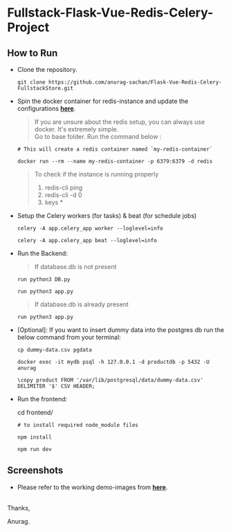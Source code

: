 # Fullstack-Flask-Vue-Redis-Celery-Project

## How to Run

- Clone the repository.
  
  ```shell
  git clone https://github.com/anurag-sachan/Flask-Vue-Redis-Celery-FullstackStore.git
  ```

- Spin the docker container for redis-instance and update the configurations [**here**](app.py).
  
    > If you are unsure about the redis setup, you can always use docker. It's extremely simple. <br/>
    > Go to base folder. Run the command below :

    ```shell
    # This will create a redis container named `my-redis-container`
    
    docker run --rm --name my-redis-container -p 6379:6379 -d redis
    ```

    > To check if the instance is running properly
    > 1. redis-cli ping
    > 2. redis-cli -d 0
    > 3. keys *

- Setup the Celery workers (for tasks) & beat (for schedule jobs)
  ```shell
  celery -A app.celery_app worker --loglevel=info
  ```

  ```shell
  celery -A app.celery_app beat --loglevel=info
  ```
    
- Run the Backend:
  > If database.db is not present

  ```shell
  run python3 DB.py
  ```
  ```shell
  run python3 app.py
  ```
  
  > If database.db is already present
  ```shell
  run python3 app.py
  ```

- [Optional]: If you want to insert dummy data into the postgres db run the below command from your terminal:

  ```shell
  cp dummy-data.csv pgdata
  ```
  ```shell
  docker exec -it mydb psql -h 127.0.0.1 -d productdb -p 5432 -U anurag
  ```
  ```shell
  \copy product FROM '/var/lib/postgresql/data/dummy-data.csv' DELIMITER '$' CSV HEADER;
  ```

- Run the frontend:

  cd frontend/

  ```shell
  # to install required node_module files

  npm install
  ```

  ```shell
  npm run dev
  ```

## Screenshots
- Please refer to the working demo-images from [**here**](demo-jpg).

<br/>
Thanks,

Anurag.